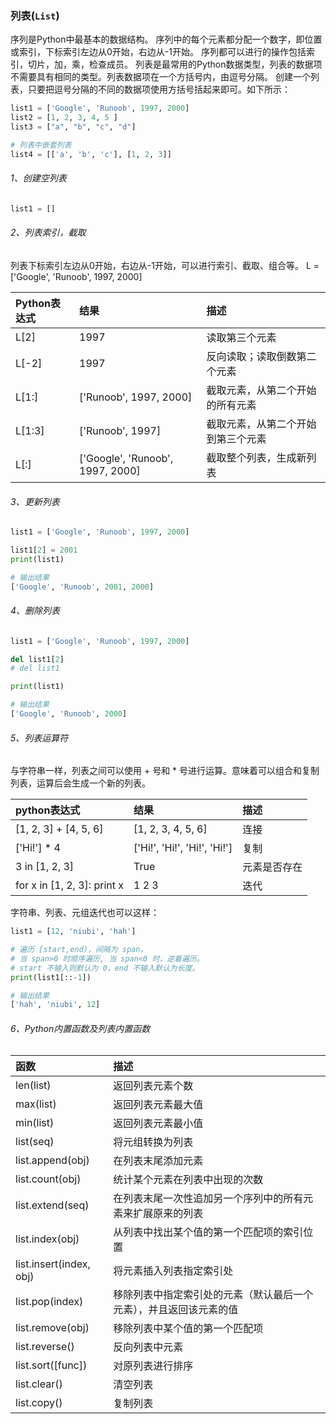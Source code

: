 ### 列表(```List```)

序列是Python中最基本的数据结构。
序列中的每个元素都分配一个数字，即位置或索引，下标索引左边从0开始，右边从-1开始。
序列都可以进行的操作包括索引，切片，加，乘，检查成员。
列表是最常用的Python数据类型，列表的数据项不需要具有相同的类型。列表数据项在一个方括号内，由逗号分隔。
创建一个列表，只要把逗号分隔的不同的数据项使用方括号括起来即可。如下所示：

```python
list1 = ['Google', 'Runoob', 1997, 2000]
list2 = [1, 2, 3, 4, 5 ]
list3 = ["a", "b", "c", "d"]

# 列表中嵌套列表
list4 = [['a', 'b', 'c'], [1, 2, 3]]
```

###### 1、创建空列表
```python
list1 = []
```

###### 2、列表索引，截取

列表下标索引左边从0开始，右边从-1开始，可以进行索引、截取、组合等。
L = ['Google', 'Runoob', 1997, 2000]

| Python表达式 | 结果 | 描述 |
| :--- | :--- | :--- |
| L[2] | 1997 | 读取第三个元素 |
| L[-2] | 1997 | 反向读取；读取倒数第二个元素 |
| L[1:] | ['Runoob', 1997, 2000] | 截取元素，从第二个开始的所有元素 |
| L[1:3] | ['Runoob', 1997] | 截取元素，从第二个开始到第三个元素 |
| L[:] | ['Google', 'Runoob', 1997, 2000] | 截取整个列表，生成新列表|

###### 3、更新列表
```python
list1 = ['Google', 'Runoob', 1997, 2000]

list1[2] = 2001
print(list1)

# 输出结果
['Google', 'Runoob', 2001, 2000]
```

###### 4、删除列表
```python
list1 = ['Google', 'Runoob', 1997, 2000]

del list1[2]
# del list1

print(list1)

# 输出结果
['Google', 'Runoob', 2000]
```

###### 5、列表运算符

与字符串一样，列表之间可以使用 + 号和 * 号进行运算。意味着可以组合和复制列表，运算后会生成一个新的列表。

| python表达式 | 结果 | 描述 |
| :--- | :--- | :--- |
| [1, 2, 3] + [4, 5, 6]    | [1, 2, 3, 4, 5, 6] | 连接 |
| ['Hi!'] * 4 | ['Hi!', 'Hi!', 'Hi!', 'Hi!']      |   复制 |
| 3 in [1, 2, 3] | True      |    元素是否存在 |
| for x in [1, 2, 3]: print x | 1 2 3      |    迭代 |

字符串、列表、元组迭代也可以这样：
```python
list1 = [12, 'niubi', 'hah']

# 遍历 [start,end)，间隔为 span，
# 当 span>0 时顺序遍历, 当 span<0 时，逆着遍历。
# start 不输入则默认为 0，end 不输入默认为长度。
print(list1[::-1])

# 输出结果
['hah', 'niubi', 12]
```

###### 6、Python内置函数及列表内置函数

| 函数 | 描述 |
| :--- | :--- |
|len(list) |返回列表元素个数|
|max(list) |返回列表元素最大值|
|min(list) |返回列表元素最小值|
|list(seq) |将元组转换为列表|
|list.append(obj) |在列表末尾添加元素|
|list.count(obj) |统计某个元素在列表中出现的次数|
|list.extend(seq) |在列表末尾一次性追加另一个序列中的所有元素来扩展原来的列表|
|list.index(obj) |从列表中找出某个值的第一个匹配项的索引位置|
|list.insert(index, obj) |将元素插入列表指定索引处|
|list.pop(index) |移除列表中指定索引处的元素（默认最后一个元素），并且返回该元素的值|
|list.remove(obj) |移除列表中某个值的第一个匹配项|
|list.reverse() |反向列表中元素|
|list.sort([func]) |对原列表进行排序|
|list.clear() |清空列表|
|list.copy() |复制列表|
